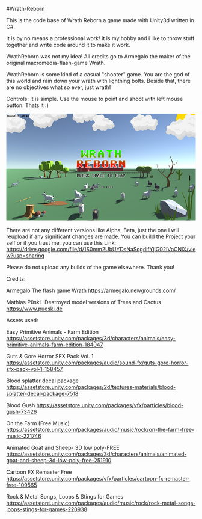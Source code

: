 #Wrath-Reborn

This is the code base of Wrath Reborn a game made with Unity3d written in C#.

It is by no means a professional work! It is my hobby and i like to throw stuff together and write code around it to make it work.

WrathReborn was not my idea! All credits go to Armegalo the maker of the original macromedia-flash-game Wrath.

WrathReborn is some kind of a casual "shooter" game. 
You are the god of this world and rain down your wrath with lightning bolts.
Beside that, there are no objectives what so ever, just wrath!

Controls:
It is simple. Use the mouse to point and shoot with left mouse button.
Thats it :)

![In-Game-Screenshot](wrathreborn.jpg)

There are not any different versions like Alpha, Beta, just the one i will reupload if any significant changes are made.
You can build the Project your self or if you trust me, you can use this Link:
https://drive.google.com/file/d/1S0mm2UbUYDsNaScgdlfYjlG02iVoCNlX/view?usp=sharing

Please do not upload any builds of the game elsewhere. Thank you!

Credits:

Armegalo
The flash game Wrath
https://armegalo.newgrounds.com/

Mathias Püski
-Destroyed model versions of Trees and Cactus
https://www.pueski.de

Assets used:

Easy Primitive Animals - Farm Edition
https://assetstore.unity.com/packages/3d/characters/animals/easy-primitive-animals-farm-edition-184047

Guts & Gore Horror SFX Pack Vol. 1
https://assetstore.unity.com/packages/audio/sound-fx/guts-gore-horror-sfx-pack-vol-1-158457

Blood splatter decal package
https://assetstore.unity.com/packages/2d/textures-materials/blood-splatter-decal-package-7518

Blood Gush
https://assetstore.unity.com/packages/vfx/particles/blood-gush-73426

On the Farm (Free Music)
https://assetstore.unity.com/packages/audio/music/rock/on-the-farm-free-music-221746

Animated Goat and Sheep- 3D low poly-FREE
https://assetstore.unity.com/packages/3d/characters/animals/animated-goat-and-sheep-3d-low-poly-free-251910

Cartoon FX Remaster Free
https://assetstore.unity.com/packages/vfx/particles/cartoon-fx-remaster-free-109565

Rock & Metal Songs, Loops & Stings for Games
https://assetstore.unity.com/packages/audio/music/rock/rock-metal-songs-loops-stings-for-games-220938
